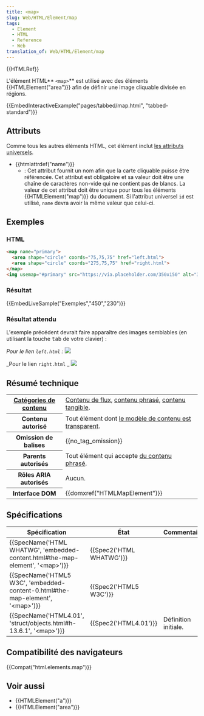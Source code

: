 ```yaml
---
title: <map>
slug: Web/HTML/Element/map
tags:
  - Element
  - HTML
  - Reference
  - Web
translation_of: Web/HTML/Element/map
---
```

{{HTMLRef}}

L'élément HTML** `<map>`** est utilisé avec des éléments {{HTMLElement("area")}} afin de définir une image cliquable divisée en régions.

{{EmbedInteractiveExample("pages/tabbed/map.html", "tabbed-standard")}}

## Attributs

Comme tous les autres éléments HTML, cet élément inclut [les attributs universels](/fr/docs/Web/HTML/Attributs_universels).

- {{htmlattrdef("name")}}
  - : Cet attribut fournit un nom afin que la carte cliquable puisse être référencée. Cet attribut est obligatoire et sa valeur doit être une chaîne de caractères non-vide qui ne contient pas de blancs. La valeur de cet attribut doit être unique pour tous les éléments {{HTMLElement("map")}} du document. Si l'attribut universel `id` est utilisé, `name` devra avoir la même valeur que celui-ci.

## Exemples

### HTML

```html
<map name="primary">
  <area shape="circle" coords="75,75,75" href="left.html">
  <area shape="circle" coords="275,75,75" href="right.html">
</map>
<img usemap="#primary" src="https://via.placeholder.com/350x150" alt="350 x 150 pic">
```

### Résultat

{{EmbedLiveSample("Exemples","450","230")}}

### Résultat attendu

L'exemple précédent devrait faire apparaître des images semblables (en utilisant la touche <kbd>tab</kbd> de votre clavier) :

_Pour le lien `left.html` :_
![](screen_shot_2017-02-02_at_10.48.40_pm.png)

_Pour le lien `right.html` _
![](screen_shot_2017-02-02_at_10.49.04_pm.png)

## Résumé technique

<table class="properties">
  <tbody>
    <tr>
      <th scope="row">
        <a href="/fr/docs/Web/HTML/Catégorie_de_contenu"
          >Catégories de contenu</a
        >
      </th>
      <td>
        <a href="/fr/docs/Web/HTML/Catégorie_de_contenu#Contenu_de_flux"
          >Contenu de flux</a
        >,
        <a href="/fr/docs/Web/HTML/Catégorie_de_contenu#Contenu_phrasé"
          >contenu phrasé</a
        >,
        <a href="/fr/docs/Web/HTML/Cat%C3%A9gorie_de_contenu#Contenu_tangible"
          >contenu tangible</a
        >.
      </td>
    </tr>
    <tr>
      <th scope="row">Contenu autorisé</th>
      <td>
        Tout élément dont
        <a
          href="/fr/docs/Web/HTML/Cat%C3%A9gorie_de_contenu#Mod%C3%A8le_de_contenu_transparent"
          >le modèle de contenu est transparent</a
        >.
      </td>
    </tr>
    <tr>
      <th scope="row">Omission de balises</th>
      <td>{{no_tag_omission}}</td>
    </tr>
    <tr>
      <th scope="row">Parents autorisés</th>
      <td>
        Tout élément qui accepte
        <a
          href="/fr/docs/Web/HTML/Cat%C3%A9gorie_de_contenu#Contenu_phras%C3%A9"
          >du contenu phrasé</a
        >.
      </td>
    </tr>
    <tr>
      <th scope="row">Rôles ARIA autorisés</th>
      <td>Aucun.</td>
    </tr>
    <tr>
      <th scope="row">Interface DOM</th>
      <td>{{domxref("HTMLMapElement")}}</td>
    </tr>
  </tbody>
</table>

## Spécifications

| Spécification                                                                                                    | État                             | Commentaires         |
| ---------------------------------------------------------------------------------------------------------------- | -------------------------------- | -------------------- |
| {{SpecName('HTML WHATWG', 'embedded-content.html#the-map-element', '&lt;map&gt;')}} | {{Spec2('HTML WHATWG')}} |                      |
| {{SpecName('HTML5 W3C', 'embedded-content-0.html#the-map-element', '&lt;map&gt;')}} | {{Spec2('HTML5 W3C')}}     |                      |
| {{SpecName('HTML4.01', 'struct/objects.html#h-13.6.1', '&lt;map&gt;')}}                 | {{Spec2('HTML4.01')}}     | Définition initiale. |

## Compatibilité des navigateurs

{{Compat("html.elements.map")}}

## Voir aussi

- {{HTMLElement("a")}}
- {{HTMLElement("area")}}

